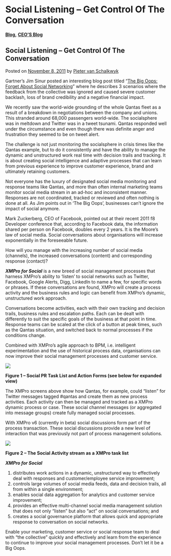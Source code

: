 # Social Listening – Get Control Of The Conversation

[**Blog**](https://xmpro.com/category/blog/)**,** [**CEO'S Blog**](https://xmpro.com/category/blog/pieter-blog/)

## Social Listening – Get Control Of The Conversation

Posted on [November 8, 2011](https://xmpro.com/social-listening-get-control-of-the-conversation/) by [Pieter van Schalkwyk](https://xmpro.com/author/pietervs/)

Gartner’s Jim Sinur posted an interesting blog post titled “[The Big Oops: Forget About Social Networking](http://blogs.gartner.com/jim_sinur/2011/10/30/the-big-oops-forget-about-social-networking/)” where he describes 3 scenarios where the feedback from the collective was ignored and caused severe customer backlash, loss of brand credibility and a negative financial impact.

We recently saw the world-wide grounding of the whole Qantas fleet as a result of a breakdown in negotiations between the company and unions. This stranded around 68,000 passengers world-wide. The socialsphere was in meltdown and Twitter was in a tweet tsunami. Qantas responded well under the circumstance and even though there was definite anger and frustration they seemed to be on tweet alert.

The challenge is not just monitoring the socialsphere in crisis times like the Qantas example, but to do it consistently and have the ability to manage the dynamic and unstructured work real time with decision trails and tracking. It is about creating social intelligence and adaptive processes that can learn from previous experience to improve customer experience, brand and ultimately retaining customers.

Not everyone has the luxury of designated social media monitoring and response teams like Qantas, and more than often internal marketing teams monitor social media stream in an ad-hoc and inconsistent manner. Responses are not coordinated, tracked or reviewed and often nothing is done at all. As Jim points out in ‘The Big Oops’, businesses can’t ignore the impact of social anymore.

Mark Zuckerberg, CEO of Facebook, pointed out at their recent 2011 f8 Developer conference that, according to Facebook data, the information shared per person on Facebook, doubles every 2 years. It is the Moore’s law of social media. Social conversations about organisations will increase exponentially in the foreseeable future.

How will you manage with the increasing number of social media (channels), the increased conversations (content) and corresponding response (contact)?

_**XMPro for Social**_ is a new breed of social management processes that harness XMPro’s ability to ‘listen’ to social networks such as Twitter, Facebook, Google Alerts, Digg, LinkedIn to name a few, for specific words or phrases. If these conversations are found, XMPro will create a process activity and the business rules and logic can benefit from XMPro’s dynamic, unstructured work approach.

Conversations become activities, each with their own tracking and decision trails, business rules and escalation paths. Each can be dealt with differently to suit the specific goals of the business at that point in time. Response teams can be scaled at the click of a button at peak times, such as the Qantas situation, and switched back to normal processes if the conditions change.

Combined with XMPro’s agile approach to BPM, i.e. intelligent experimentation and the use of historical process data, organisations can now improve their social management processes and customer service.

[![](https://xmpro.com/wp-content/uploads/2011/11/xmpro6socialtweet.png)](https://xmpro.com/wp-content/uploads/2011/11/xmpro6socialtweet.png)

**Figure 1 – Social PR Task List and Action Forms (see below for expanded view)**

The XMPro screens above show how Qantas, for example, could “listen” for Twitter messages tagged  #qantas and create them as new process activities. Each activity can then be managed and tracked as a XMPro dynamic process or case. These social channel messages (or aggregated into message groups) create fully managed social processes.

With XMPro v6 (currently in beta) social discussions form part of the process transaction. These social discussions provide a new level of interaction that was previously not part of process management solutions.

[![](https://xmpro.com/wp-content/uploads/2011/11/social_office_zoom2.png)](https://xmpro.com/wp-content/uploads/2011/11/social_office_zoom2.png)

**Figure 2 – The Social Activity stream as a XMPro task list**

_**XMPro for Social**_

1. distributes work actions in a dynamic, unstructured way to effectively deal with responses and  customer/employee service improvement;
2. controls large volumes of social media feeds, data and decision trails, all from within a single environment;
3. enables social data aggregation for analytics and customer service improvement;
4. provides an effective multi-channel social media management solution that does not only “listen” but also “act” on social conversations; and
5. creates a social governance platform that allows quick and appropriate response to conversation on social networks.

Enable your marketing, customer service or social response team to deal with “the collective” quickly and effectively and learn from the experience to continue to improve your social management processes. Don’t let it be a Big Oops.

